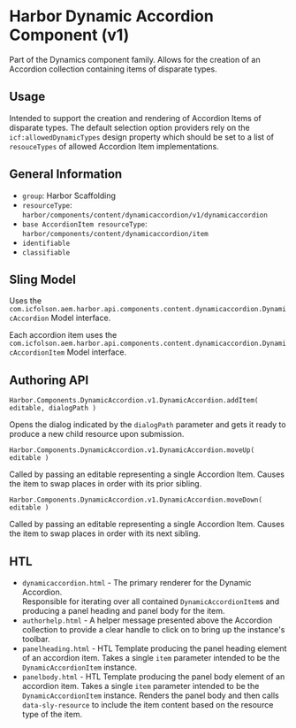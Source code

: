 # Harbor Dynamic Accordion Component (v1)

Part of the Dynamics component family.  Allows for the creation of an Accordion 
collection containing items of disparate types. 

## Usage

Intended to support the creation and rendering of Accordion Items of disparate 
types.  The default selection option providers rely on the `icf:allowedDynamicTypes` 
design property which should be set to a list of `resouceTypes` of allowed 
Accordion Item implementations.

## General Information

* `group`: Harbor Scaffolding
* `resourceType`: `harbor/components/content/dynamicaccordion/v1/dynamicaccordion`
* `base AccordionItem resourceType`: `harbor/components/content/dynamicaccordion/item`
* `identifiable`
* `classifiable`

## Sling Model

Uses the `com.icfolson.aem.harbor.api.components.content.dynamicaccordion.DynamicAccordion` 
Model interface.

Each accordion item uses the `com.icfolson.aem.harbor.api.components.content.dynamicaccordion.DynamicAccordionItem` 
Model interface.

## Authoring API

`Harbor.Components.DynamicAccordion.v1.DynamicAccordion.addItem( editable, dialogPath )`

Opens the dialog indicated by the `dialogPath` parameter and gets it ready to produce 
a new child resource upon submission.  

`Harbor.Components.DynamicAccordion.v1.DynamicAccordion.moveUp( editable )`

Called by passing an editable representing a single Accordion Item.  Causes the 
item to swap places in order with its prior sibling.  

`Harbor.Components.DynamicAccordion.v1.DynamicAccordion.moveDown( editable )`

Called by passing an editable representing a single Accordion Item.  Causes the 
item to swap places in order with its next sibling.  

## HTL

* `dynamicaccordion.html` - The primary renderer for the Dynamic Accordion.  
  Responsible for iterating over all contained `DynamicAccordionItem`s and producing 
  a panel heading and panel body for the item.  
* `authorhelp.html` - A helper message presented above the Accordion collection 
  to provide a clear handle to click on to bring up the instance's toolbar.
* `panelheading.html` - HTL Template producing the panel heading element of an 
  accordion item.  Takes a single `item` parameter intended to be the 
  `DynamicAccordionItem` instance.
* `panelbody.html` - HTL Template producing the panel body element of an accordion 
  item.  Takes a single `item` parameter intended to be the `DynamicAccordionItem`
  instance.  Renders the panel body and then calls `data-sly-resource` to include 
  the item content based on the resource type of the item.
  